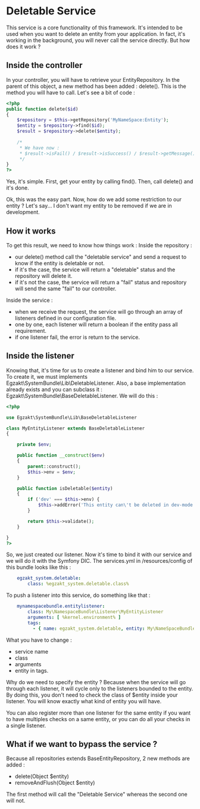 Deletable Service
=========================

This service is a core functionality of this framework. It's intended to be used when you want to delete an entity from your application.
In fact, it's working in the background, you will never call the service directly. But how does it work ?

## Inside the controller

In your controller, you will have to retrieve your EntityRepository. In the parent of this object, a new method has been added : delete().
This is the method you will have to call. Let's see a bit of code :
```php
<?php
public function delete($id)
{
    $repository = $this->getRepository('MyNameSpace:Entity');
    $entity = $repository->find($id);
    $result = $repository->delete($entity);
    
    /*
     * We have now :
     * $result->isFail() / $result->isSuccess() / $result->getMessage() / $result->getErrors()
     */
}
?>
```

Yes, it's simple. First, get your entity by calling find().
Then, call delete() and it's done.

Ok, this was the easy part. Now, how do we add some restriction to our entity ? Let's say... I don't want my entity to be removed if we are in development.

## How it works

To get this result, we need to know how things work :
Inside the repository :
 - our delete() method call the "deletable service" and send a request to know if the entity is deletable or not.
 - if it's the case, the service will return a "deletable" status and the repository will delete it.
 - if it's not the case, the service will return a "fail" status and repository will send the same "fail" to our controller.

Inside the service :
 - when we receive the request, the service will go through an array of listeners defined in our configuration file.
 - one by one, each listener will return a boolean if the entity pass all requirement.
 - if one listener fail, the error is return to the service.

## Inside the listener

Knowing that, it's time for us to create a listener and bind him to our service. To create it, we must implements Egzakt\SystemBundle\Lib\DeletableListener.
Also, a base implementation already exists and you can subclass it : Egzakt\SystemBundle\BaseDeletableListener. We will do this :

```php
<?php

use Egzakt\SystemBundle\Lib\BaseDeletableListener

class MyEntityListener extends BaseDeletableListener
{

    private $env;

    public function __construct($env)
    {
        parent::construct();
        $this->env = $env;
    }

    public function isDeletable($entity)
    {
        if ('dev' === $this->env) {
            $this->addError('This entity can\'t be deleted in dev-mode.');
        }

        return $this->validate();
    }

}
?>
```

So, we just created our listener. Now it's time to bind it with our service and we will do it with the Symfony DIC.
The services.yml in /resources/config of this bundle looks like this :
```yml
    egzakt_system.deletable:
        class: %egzakt_system.deletable.class%
```

To push a listener into this service, do something like that :
```yml
    mynamespacebundle.entitylistener:
        class: My\NamespaceBundle\Listener\MyEntityListener
        arguments: [ %kernel.environment% ]
        tags:
          - { name: egzakt_system.deletable, entity: My\NameSpaceBundle\Entity\Entity }
```

What you have to change :
 - service name
 - class
 - arguments
 - entity in tags.


Why do we need to specify the entity ? Because when the service will go through each listener, it will cycle only to the listeners bounded to the entity.
By doing this, you don't need to check the class of $entity inside your listener. You will know exactly what kind of entity you will have.

You can also register more than one listener for the same entity if you want to have multiples checks on a same entity, or you can do all your checks in a single listener.

## What if we want to bypass the service ?

Because all repositories extends BaseEntityRepository, 2 new methods are added :
 - delete(Object $entity)
 - removeAndFlush(Object $entity)

The first method will call the "Deletable Service" whereas the second one will not.
